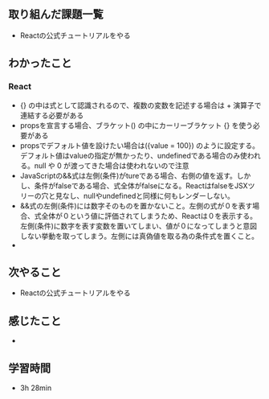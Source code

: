 ## 取り組んだ課題一覧
- Reactの公式チュートリアルをやる
## わかったこと
### React
- {} の中は式として認識されるので、複数の変数を記述する場合は + 演算子で連結する必要がある
- propsを宣言する場合、ブラケット() の中にカーリーブラケット {} を使う必要がある
- propsでデフォルト値を設けたい場合は({value = 100}) のように設定する。デフォルト値はvalueの指定が無かったり、undefinedである場合のみ使われる。null や 0 が渡ってきた場合は使われないので注意
- JavaScriptの&&式は左側(条件)がtureである場合、右側の値を返す。しかし、条件がfalseである場合、式全体がfalseになる。ReactはfalseをJSXツリーの穴と見なし、nullやundefinedと同様に何もレンダーしない。
- &&式の左側(条件)には数字そのものを置かないこと。左側の式が０を表す場合、式全体が０という値に評価されてしまうため、Reactは０を表示する。左側(条件)に数字を表す変数を置いてしまい、値が０になってしまうと意図しない挙動を取ってしまう。左側には真偽値を取る為の条件式を置くこと。
- 
## 次やること
- Reactの公式チュートリアルをやる
## 感じたこと
- 
## 学習時間
- 3h 28min
